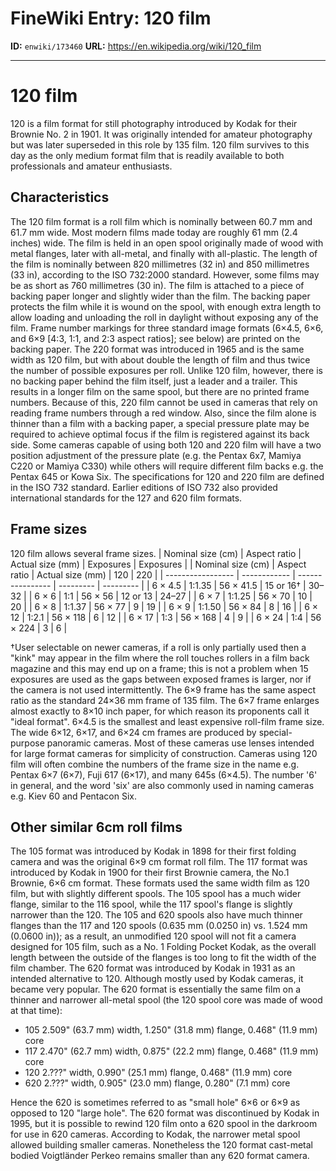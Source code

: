 # FineWiki Entry: 120 film

**ID:** `enwiki/173460`
**URL:** <https://en.wikipedia.org/wiki/120_film>

--- 

# 120 film
120 is a film format for still photography introduced by Kodak for their Brownie No. 2 in 1901. It was originally intended for amateur photography but was later superseded in this role by 135 film. 120 film survives to this day as the only medium format film that is readily available to both professionals and amateur enthusiasts.

## Characteristics
The 120 film format is a roll film which is nominally between 60.7 mm and 61.7 mm wide. Most modern films made today are roughly 61 mm (2.4 inches) wide. The film is held in an open spool originally made of wood with metal flanges, later with all-metal, and finally with all-plastic. The length of the film is nominally between 820 millimetres (32 in) and 850 millimetres (33 in), according to the ISO 732:2000 standard. However, some films may be as short as 760 millimetres (30 in). The film is attached to a piece of backing paper longer and slightly wider than the film. The backing paper protects the film while it is wound on the spool, with enough extra length to allow loading and unloading the roll in daylight without exposing any of the film.  Frame number markings for three standard image formats (6×4.5, 6×6, and 6×9 [4:3, 1:1, and 2:3 aspect ratios]; see below) are printed on the backing paper.
The 220 format was introduced in 1965 and is the same width as 120 film, but with about double the length of film and thus twice the number of possible exposures per roll. Unlike 120 film, however, there is no backing paper behind the film itself, just a leader and a trailer.  This results in a longer film on the same spool, but there are no printed frame numbers.  Because of this, 220 film cannot be used in  cameras that rely on reading frame numbers through a red window. Also, since the film alone is thinner than a film with a backing paper, a special pressure plate may be required to achieve optimal focus if the film is registered against its back side. Some cameras capable of using both 120 and 220 film will have a two position adjustment of the pressure plate (e.g. the Pentax 6x7, Mamiya C220 or Mamiya C330) while others will require different film backs e.g. the Pentax 645 or Kowa Six.
The specifications for 120 and 220 film are defined in the ISO 732 standard. Earlier editions of ISO 732 also provided international standards for the 127 and 620 film formats.

## Frame sizes
120 film allows several frame sizes.
| Nominal size (cm) | Aspect ratio | Actual size (mm) | Exposures | Exposures |
| Nominal size (cm) | Aspect ratio | Actual size (mm) | 120       | 220       |
| ----------------- | ------------ | ---------------- | --------- | --------- |
| 6 × 4.5           | 1:1.35       | 56 × 41.5        | 15 or 16† | 30–32     |
| 6 × 6             | 1:1          | 56 × 56          | 12 or 13  | 24–27     |
| 6 × 7             | 1:1.25       | 56 × 70          | 10        | 20        |
| 6 × 8             | 1:1.37       | 56 × 77          | 9         | 19        |
| 6 × 9             | 1:1.50       | 56 × 84          | 8         | 16        |
| 6 × 12            | 1:2.1        | 56 × 118         | 6         | 12        |
| 6 × 17            | 1:3          | 56 × 168         | 4         | 9         |
| 6 × 24            | 1:4          | 56 × 224         | 3         | 6         |

†User selectable on newer cameras, if a roll is only partially used then a "kink" may appear in the film where the roll touches rollers in a film back magazine and this may end up on a frame; this is not a problem when 15 exposures are used as the gaps between exposed frames is larger, nor if the camera is not used intermittently.
The 6×9 frame has the same aspect ratio as the standard 24×36 mm frame of 135 film. The 6×7 frame enlarges almost exactly to 8×10 inch paper, for which reason its proponents call it "ideal format". 6×4.5 is the smallest and least expensive roll-film frame size.
The wide 6×12, 6×17, and 6×24 cm frames are produced by special-purpose panoramic cameras. Most of these cameras use lenses intended for large format cameras for simplicity of construction.
Cameras using 120 film will often combine the numbers of the frame size in the name e.g. Pentax 6×7 (6×7), Fuji 617 (6×17), and many 645s (6×4.5). The number '6' in general, and the word 'six' are also commonly used in naming cameras e.g. Kiev 60 and Pentacon Six.

## Other similar 6cm roll films
The 105 format was introduced by Kodak in 1898 for their first folding camera and was the original 6×9 cm format roll film. The 117 format was introduced by Kodak in 1900 for their first Brownie camera, the No.1 Brownie, 6×6 cm format. These formats used the same width film as 120 film, but with slightly different spools. The 105 spool has a much wider flange, similar to the 116 spool, while the 117 spool's flange is slightly narrower than the 120. The 105 and 620 spools also have much thinner flanges than the 117 and 120 spools (0.635 mm (0.0250 in) vs. 1.524 mm (0.0600 in)); as a result, an unmodified 120 spool will not fit a camera designed for 105 film, such as a No. 1 Folding Pocket Kodak, as the overall length between the outside of the flanges is too long to fit the width of the film chamber.
The 620 format was introduced by Kodak in 1931 as an intended alternative to 120. Although mostly used by Kodak cameras, it became very popular.  The 620 format is essentially the same film on a thinner and narrower all-metal spool (the 120 spool core was made of wood at that time):
- 105 2.509" (63.7 mm) width, 1.250" (31.8 mm) flange, 0.468" (11.9 mm) core
- 117 2.470" (62.7 mm) width, 0.875" (22.2 mm) flange, 0.468" (11.9 mm) core
- 120 2.???" width, 0.990" (25.1 mm) flange, 0.468" (11.9 mm) core
- 620 2.???" width, 0.905" (23.0 mm) flange, 0.280" (7.1 mm) core

Hence the 620 is sometimes referred to as "small hole" 6×6 or 6×9 as opposed to 120 "large hole". The 620 format was discontinued by Kodak in 1995, but it is possible to rewind 120 film onto a 620 spool in the darkroom for use in 620 cameras. According to Kodak, the narrower metal spool allowed building smaller cameras. Nonetheless the 120 format cast-metal bodied Voigtländer Perkeo remains smaller than any 620 format camera.
